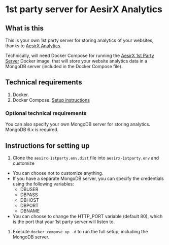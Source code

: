 # 1st party server for AesirX Analytics

## What is this

This is your own 1st party server for storing analytics of your websites, thanks to [AesirX Analytics](https://analytics.aesirx.io).

Technically, will need Docker Compose for running the [AesirX 1st Party Server](https://hub.docker.com/r/aesirxio/analytics-1stparty) Docker image, that will store your website analytics data in a MongoDB server (included in the Docker Compose file).

## Technical requirements

1. Docker.
1. Docker Compose.  [Setup instructions](https://docs.docker.com/compose/install/)

### Optional technical requirements

You can also specify your own MongoDB server for storing analytics.  MongoDB 6.x is required.

## Instructions for setting up

1. Clone the `aesirx-1stparty.env.dist` file into `aesirx-1stparty.env` and customize
  * You can choose not to customize anything.
  * If you have a separate MongoDB server, you can specify the credentials using the following variables:
    * DBUSER
    * DBPASS
    * DBHOST
    * DBPORT
    * DBNAME
  * You can choose to change the HTTP_PORT variable (default 80), which is the port that your 1st party server will listen to.
1. Execute `docker compose up -d` to run the full setup, including the MongoDB server.
